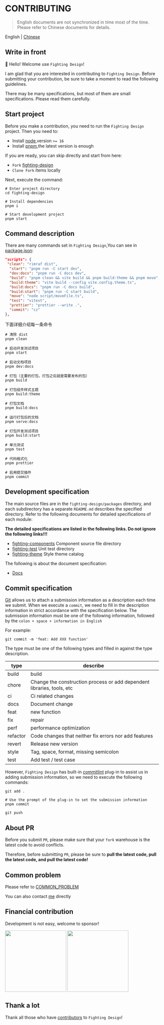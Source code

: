 # CONTRIBUTING

> English documents are not synchronized in time most of the time. Please refer to Chinese documents for details.

English | [Chinese](https://github.com/FightingDesign/fighting-design/blob/master/CONTRIBUTING.md)

## Write in front

👋 Hello! Welcome use `Fighting Design`!

I am glad that you are interested in contributing to `Fighting Design`. Before submitting your contribution, be sure to take a moment to read the following guidelines.

There may be many specifications, but most of them are small specifications. Please read them carefully.

## Start project

Before you make a contribution, you need to run the `Fighting Design` project. Then you need to:

- Install [node](http://nodejs.cn),version `>= 16`
- Install [pnpm](https://pnpm.io/zh/),the latest version is enough

If you are ready, you can skip directly and start from here:

- `Fork` [fighting-design](https://github.com/FightingDesign/fighting-design)
- `Clone Fork` items locally

Next, execute the command:

```shell
# Enter project directory
cd fighting-design

# Install dependencies
pnpm i

# Start development project
pnpm start
```

## Command description

There are many commands set in `Fighting Design`,You can see in [package.json](https://github.com/FightingDesign/fighting-design/blob/master/package.json):

```json
"scripts": {
 "clean": "rimraf dist",
  "start": "pnpm run -C start dev",
  "dev:docs": "pnpm run -C docs dev",
  "build": "pnpm clean && vite build && pnpm build:theme && pnpm move",
  "build:theme": "vite build --config vite.config.theme.ts",
  "build:docs": "pnpm run -C docs build",
  "build:start": "pnpm run -C start build",
  "move": "node script/moveFile.ts",
  "test": "vitest",
  "prettier": "prettier --write .",
  "commit": "cz"
},
```

下面详细介绍每一条命令

```shell
# 清除 dist
pnpm clean

# 启动开发测试项目
pnpm start

# 启动文档项目
pnpm dev:docs

# 打包（主要的打包，打包之后就是需要发布的包）
pnpm build

# 打包组件样式主题
pnpm build:theme

# 打包文档
pnpm build:docs

# 运行打包后的文档
pnpm serve:docs

# 打包开发测试项目
pnpm build:start

# 单元测试
pnpm test

# 代码格式化
pnpm prettier

# 启用提交插件
pnpm commit
```

## Development specification

The main source files are in the `fighting-design/packages` directory, and each subdirectory has a separate `README.md` describes the specified directory. Refer to the following documents for detailed specifications of each module:

**The detailed specifications are listed in the following links. Do not ignore the following links!!!**

- [fighting-components](https://github.com/FightingDesign/fighting-design/blob/master/packages/fighting-components/README.md) Component source file directory
- [fighting-test](https://github.com/FightingDesign/fighting-design/blob/master/packages/fighting-test/README.md) Unit test directory
- [fighting-theme](https://github.com/FightingDesign/fighting-design/blob/master/packages/fighting-theme/README.md) Style theme catalog

The following is about the document specification:

- [Docs](https://github.com/FightingDesign/fighting-design/blob/master/docs/README.md)

## Commit specification

[Git](https://git-scm.com) allows us to attach a submission information as a description each time we submit. When we execute a `commit`, we need to fill in the description information in strict accordance with the specification below. The submission information must be one of the following information, followed by the `colon + space + information in English`

For example:

```shell
git commit -m 'feat: Add XXX function'
```

The type must be one of the following types and filled in against the type description.

| type     | describe                                                               |
| -------- | ---------------------------------------------------------------------- |
| build    | build                                                                  |
| chore    | Change the construction process or add dependent libraries, tools, etc |
| ci       | Ci related changes                                                     |
| docs     | Document change                                                        |
| feat     | new function                                                           |
| fix      | repair                                                                 |
| perf     | performance optimization                                               |
| refactor | Code changes that neither fix errors nor add features                  |
| revert   | Release new version                                                    |
| style    | Tag, space, format, missing semicolon                                  |
| test     | Add test / test case                                                   |

However, `Fighting Design` has built-in [commitlint](https://github.com/conventional-changelog/commitlint) plug-in to assist us in adding submission information, so we need to execute the following commands:

```shell
git add .

# Use the prompt of the plug-in to set the submission information
pnpm commit

git push
```

## About PR

Before you submit `PR`, please make sure that your `fork` warehouse is the latest code to avoid conflicts.

Therefore, before submitting `PR`, please be sure to **pull the latest code, pull the latest code, and pull the latest code!**

## Common problem

Please refer to [COMMON_PROBLEM](https://github.com/FightingDesign/fighting-design/blob/master/.github/COMMON_PROBLEM.md)

You can also contact [me](https://github.com/Tyh2001/Tyh2001) directly

## Financial contribution

Development is not easy, welcome to sponsor!

<img width="200px" src="https://tianyuhao.cn/images/tyh-ui/weixin.jpg" />
<img width="200px" src="https://tianyuhao.cn/images/tyh-ui/zhifubao.jpg" />

## Thank a lot

Thank all those who have [contributors](https://github.com/FightingDesign/fighting-design/graphs/contributors) to `Fighting Design`!
